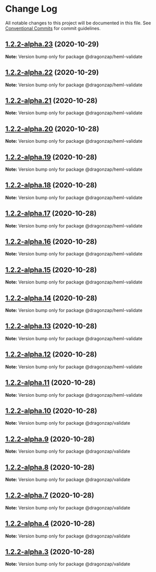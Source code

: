 # Change Log

All notable changes to this project will be documented in this file.
See [Conventional Commits](https://conventionalcommits.org) for commit guidelines.

## [1.2.2-alpha.23](https://github.com/dragonzap/heml/compare/v1.2.2-alpha.22...v1.2.2-alpha.23) (2020-10-29)

**Note:** Version bump only for package @dragonzap/heml-validate






## [1.2.2-alpha.22](https://github.com/dragonzap/heml/compare/v1.2.2-alpha.21...v1.2.2-alpha.22) (2020-10-29)

**Note:** Version bump only for package @dragonzap/heml-validate





## [1.2.2-alpha.21](https://github.com/dragonzap/heml/compare/v1.2.2-alpha.20...v1.2.2-alpha.21) (2020-10-28)

**Note:** Version bump only for package @dragonzap/heml-validate





## [1.2.2-alpha.20](https://github.com/dragonzap/heml/compare/v1.2.2-alpha.19...v1.2.2-alpha.20) (2020-10-28)

**Note:** Version bump only for package @dragonzap/heml-validate





## [1.2.2-alpha.19](https://github.com/dragonzap/heml/compare/v1.2.2-alpha.18...v1.2.2-alpha.19) (2020-10-28)

**Note:** Version bump only for package @dragonzap/heml-validate





## [1.2.2-alpha.18](https://github.com/dragonzap/heml/compare/v1.2.2-alpha.17...v1.2.2-alpha.18) (2020-10-28)

**Note:** Version bump only for package @dragonzap/heml-validate





## [1.2.2-alpha.17](https://github.com/dragonzap/heml/compare/v1.2.2-alpha.16...v1.2.2-alpha.17) (2020-10-28)

**Note:** Version bump only for package @dragonzap/heml-validate





## [1.2.2-alpha.16](https://github.com/dragonzap/heml/compare/v1.2.2-alpha.15...v1.2.2-alpha.16) (2020-10-28)

**Note:** Version bump only for package @dragonzap/heml-validate





## [1.2.2-alpha.15](https://github.com/dragonzap/heml/compare/v1.2.2-alpha.14...v1.2.2-alpha.15) (2020-10-28)

**Note:** Version bump only for package @dragonzap/heml-validate





## [1.2.2-alpha.14](https://github.com/dragonzap/heml/compare/v1.2.2-alpha.13...v1.2.2-alpha.14) (2020-10-28)

**Note:** Version bump only for package @dragonzap/heml-validate





## [1.2.2-alpha.13](https://github.com/dragonzap/heml/compare/v1.2.2-alpha.12...v1.2.2-alpha.13) (2020-10-28)

**Note:** Version bump only for package @dragonzap/heml-validate





## [1.2.2-alpha.12](https://github.com/dragonzap/heml/compare/v1.2.2-alpha.11...v1.2.2-alpha.12) (2020-10-28)

**Note:** Version bump only for package @dragonzap/heml-validate





## [1.2.2-alpha.11](https://github.com/dragonzap/heml/compare/v1.2.2-alpha.10...v1.2.2-alpha.11) (2020-10-28)

**Note:** Version bump only for package @dragonzap/heml-validate





## [1.2.2-alpha.10](https://github.com/dragonzap/heml/compare/v1.2.2-alpha.9...v1.2.2-alpha.10) (2020-10-28)

**Note:** Version bump only for package @dragonzap/validate





## [1.2.2-alpha.9](https://github.com/dragonzap/heml/compare/v1.2.2-alpha.8...v1.2.2-alpha.9) (2020-10-28)

**Note:** Version bump only for package @dragonzap/validate

## [1.2.2-alpha.8](https://github.com/dragonzap/heml/compare/v1.2.2-alpha.7...v1.2.2-alpha.8) (2020-10-28)

**Note:** Version bump only for package @dragonzap/validate

## [1.2.2-alpha.7](https://github.com/dragonzap/heml/compare/v1.2.2-alpha.6...v1.2.2-alpha.7) (2020-10-28)

**Note:** Version bump only for package @dragonzap/validate

## [1.2.2-alpha.4](https://github.com/dragonzap/heml/compare/v1.2.2-alpha.3...v1.2.2-alpha.4) (2020-10-28)

**Note:** Version bump only for package @dragonzap/validate

## [1.2.2-alpha.3](https://github.com/dragonzap/heml/compare/v1.2.2-alpha.2...v1.2.2-alpha.3) (2020-10-28)

**Note:** Version bump only for package @dragonzap/validate
